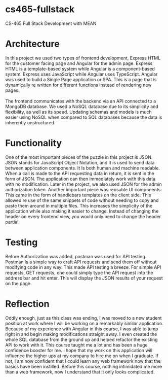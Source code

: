 # cs465-fullstack
CS-465 Full Stack Development with MEAN

# Architecture

In this project we used two types of frontend development, Express HTML for the customer facing page and Angular for the admin page. Express HTML is a template-based system while Angular is a component-based system. Express uses JavaScript while Angular uses TypeScript. Angular was used to build a Single Page application or SPA. This is a page that is dynamically re written for different functions instead of rendering new pages.
</br></br>
The frontend communicates with the backend via an API connected to a MongoDB database. We used a NoSQL database due to its simplicity and flexibility, as well as its speed. Updating schemas and models is much easier using NoSQL when compared to SQL databases because the data is inherently unstructured. 


# Functionality

One of the most important pieces of the puzzle in this project is JSON. JSON stands for JavaScript Object Notation, and it is used to send data between application components. It Is both human and machine readable. When a call is made to the API requesting data in return, it is sent in the form of JSON. The application can then immediately work with this data with no modification. Later in the project, we also used JSON for the admin authorization token. 
Another important piece was reusable UI components. This came in the form of handlebars templates on the client side. This allowed re use of the same snippets of code without needing to copy and paste them around in multiple files. This increases the simplicity of the application while also making it easier to change. Instead of changing the header on every frontend view, you would only need to change the header partial.


# Testing

Before Authorization was added, postman was used for API testing. Postman is a simple way to craft API requests and send them off without modifying code in any way. This made API testing a breeze. For simple API requests, GET requests, one could simply type the API request into the address bar and hit enter. This will display the JSON results of your request on the page. 

# Reflection

Oddly enough, just as this class was ending, I was moved to a new student position at work where I will be working on a remarkably similar application. Because of my experience with Angular in this course, I was able to jump right in and begin making modifications straight away. I even created the whole SQL database from the ground up and helped refactor the existing API to work with it. This course taught me a lot and has been a huge confidence booster for me. I hope that my work on this application will influence the higher ups at my company to hire me on when I graduate. If not, I am now confident that I could learn any web framework now that the basics have been instilled. Before this course, nothing intimidated me more than a web framework, now I understand that it only looks complicated. 

